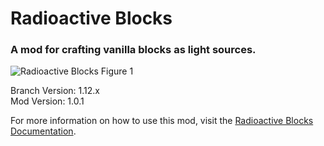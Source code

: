 # Radioactive Blocks
### A mod for crafting vanilla blocks as light sources.
![Radioactive Blocks Figure 1](https://media.forgecdn.net/attachments/303/692/radioactiveblockintheworld.jpg)

Branch Version: 1.12.x<br>
Mod Version: 1.0.1

For more information on how to use this mod, visit the [Radioactive Blocks Documentation](https://thesarlaacsweep.github.io/radioactiveblocks/).
